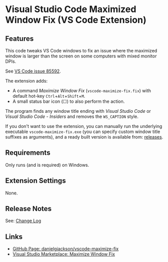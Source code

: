 # Visual Studio Code Maximized Window Fix (VS Code Extension)

<!-- ![Maximize Window](icon.png) -->

## Features

This code tweaks VS Code windows to fix an issue where the maximized window is larger than the screen on some computers with mixed monitor DPIs.

See [VS Code issue 85592](https://github.com/microsoft/vscode/issues/85592).

The extension adds:

* A command *Maximize Window Fix* (`vscode-maximize-fix.fix`) with default hot-key `Ctrl`+`Alt`+`Shift`+`M`.
* A small status bar icon (☐) to also perform the action.

The program finds any window title ending with *Visual Studio Code* or *Visual Studio Code - Insiders* and removes the `WS_CAPTION` style.

If you don't want to use the extension, you can manually run the underlying executable `vscode-maximize-fix.exe` (you can specify custom window title suffixes as arguments), and a ready built version is available from: [releases](https://github.com/danielgjackson/vscode-maximize-fix/releases).


## Requirements

Only runs (and is required) on Windows.


## Extension Settings

None.


## Release Notes

See: [Change Log](CHANGELOG.md)


## Links

* [GitHub Page: danielgjackson/vscode-maximize-fix](https://github.com/danielgjackson/vscode-maximize-fix)
* [Visual Studio Marketplace: Maximize Window Fix](https://marketplace.visualstudio.com/items?itemName=danielgjackson.vscode-maximize-fix)
<!-- vsce package && vsce publish -->
